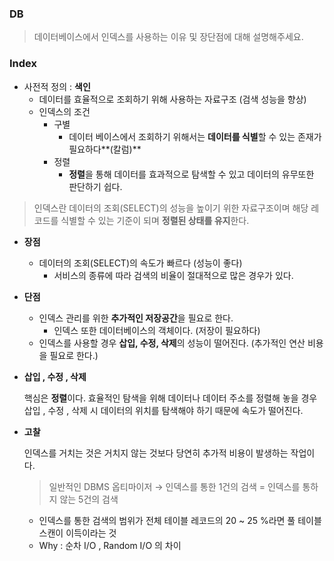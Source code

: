 ### DB

> 데이터베이스에서 인덱스를 사용하는 이유 및 장단점에 대해 설명해주세요.
>

### Index

- 사전적 정의 : **색인**
    - 데이터를 효율적으로 조회하기 위해 사용하는 자료구조 (검색 성능을 향상)
    - 인덱스의 조건
        - 구별
            - 데이터 베이스에서 조회하기 위해서는 **데이터를 식별**할 수 있는 존재가 필요하다**(칼럼)**
        - 정렬
            - **정렬**을 통해 데이터를 효과적으로 탐색할 수 있고 데이터의 유무또한 판단하기 쉽다.

> 인덱스란 데이터의 조회(SELECT)의 성능을 높이기 위한 자료구조이며 해당 레코드를 식별할 수 있는 기준이 되며 **정렬된 상태를 유지**한다.
>
- **장점**
    - 데이터의 조회(SELECT)의 속도가 빠르다 (성능이 좋다)
        - 서비스의 종류에 따라 검색의 비율이 절대적으로 많은 경우가 있다.
- **단점**
    - 인덱스 관리를 위한 **추가적인 저장공간**을 필요로 한다.
        - 인덱스 또한 데이터베이스의 객체이다. (저장이 필요하다)
    - 인덱스를 사용할 경우 **삽입, 수정, 삭제**의 성능이 떨어진다. (추가적인 연산 비용을 필요로 한다.)
- **삽입 , 수정 , 삭제**

  핵심은 **정렬**이다. 효율적인 탐색을 위해 데이터나 데이터 주소를 정렬해 놓을 경우 삽입 , 수정 , 삭제 시 데이터의 위치를 탐색해야 하기 때문에 속도가 떨어진다.

- **고찰**

  인덱스를 거치는 것은 거치지 않는 것보다 당연히 추가적 비용이 발생하는 작업이다.

  > 일반적인 DBMS 옵티마이저 → 인덱스를 통한 1건의 검색 = 인덱스를 통하지 않는 5건의 검색
  >
    - 인덱스를 통한 검색의 범위가 전체 테이블 레코드의 20 ~ 25 %라면 풀 테이블 스캔이 이득이라는 것
    - Why : 순차 I/O , Random I/O 의 차이
